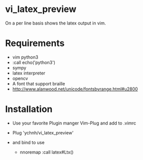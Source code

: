 # vi_latex_preview

On a per line basis shows the latex output in vim.
# Requirements
* vim python3
* :call echo('python3')
* sympy
* latex interpreter
* opencv
* A font that support braille
 * http://www.alanwood.net/unicode/fontsbyrange.html#u2800

# Installation
* Use your favorite Plugin manger Vim-Plug and add to .vimrc
* Plug 'ychnh/vi_latex_preview'

* and bind to use
  * nnoremap <F2> :call latex#Ltx()<CR>
